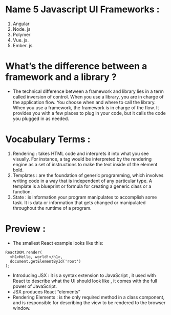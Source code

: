 # Name 5 Javascript UI Frameworks :

 1. Angular
 2. Node. js
 3. Polymer
 4. Vue. js.
 5. Ember. js.

# What’s the difference between a framework and a library ?

  * The technical difference between a framework and library lies in a term called inversion of control. When you use a library, you are in charge of the application flow. You choose when and where to call the library. When you use a framework, the framework is in charge of the flow. It provides you with a few places to plug in your code, but it calls the code you plugged in as needed.

# Vocabulary Terms :

  1. Rendering :  takes HTML code and interprets it into what you see visually. For instance, a tag would be interpreted by the rendering engine as a set of instructions to make the text inside of the element bold.
  2. Templates : are the foundation of generic programming, which involves writing code in a way that is independent of any particular type. A template is a blueprint or formula for creating a generic class or a function.
  3. State : is information your program manipulates to accomplish some task. It is data or information that gets changed or manipulated throughout the runtime of a program.

# Preview : 

 * The smallest React example looks like this:

```
ReactDOM.render(
  <h1>Hello, world!</h1>,
  document.getElementById('root')
);
```

 * Introducing JSX : it is a syntax extension to JavaScript , it used with React to describe what the UI should look like , it comes with the full power of JavaScript.
 * JSX produces React “elements”
 * Rendering Elements : is the only required method in a class component, and is responsible for describing the view to be rendered to the browser window.


